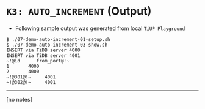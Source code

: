 # `K3: AUTO_INCREMENT` (Output)
+ Following sample output was generated from local `TiUP Playground`
```
$ ./07-demo-auto-increment-01-setup.sh
$ ./07-demo-auto-increment-03-show.sh
INSERT via TiDB server 4000
INSERT via TiDB server 4001
~!@id      from_port@!~
1       4000
2       4000
~!@301@!~     4001
~!@302@!~     4001
```
---------------------------------------------------------------------
[no notes]
